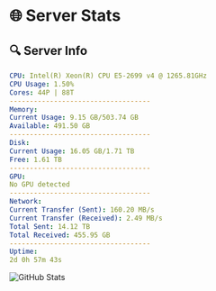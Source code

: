 # 🌐 Server Stats
## 🔍 Server Info
```yaml
CPU: Intel(R) Xeon(R) CPU E5-2699 v4 @ 1265.81GHz
CPU Usage: 1.50%
Cores: 44P | 88T
-----------------------------------
Memory:
Current Usage: 9.15 GB/503.74 GB
Available: 491.50 GB
-----------------------------------
Disk:
Current Usage: 16.05 GB/1.71 TB
Free: 1.61 TB
-----------------------------------
GPU:
No GPU detected
-----------------------------------
Network:
Current Transfer (Sent): 160.20 MB/s
Current Transfer (Received): 2.49 MB/s
Total Sent: 14.12 TB
Total Received: 455.95 GB
-----------------------------------
Uptime:
2d 0h 57m 43s
```
![GitHub Stats](https://img.shields.io/badge/Updated-2025-02-09_23:41:01-blue)